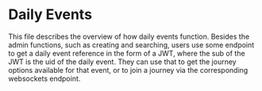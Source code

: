 # Daily Events

This file describes the overview of how daily events function. Besides the admin
functions, such as creating and searching, users use some endpoint to get a daily
event reference in the form of a JWT, where the sub of the JWT is the uid of the daily
event. They can use that to get the journey options available for that event, or to
join a journey via the corresponding websockets endpoint.
